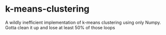 # k-means-clustering
A wildly inefficient implementation of k-means clustering using only Numpy. Gotta clean it up and lose at least 50% of those loops
